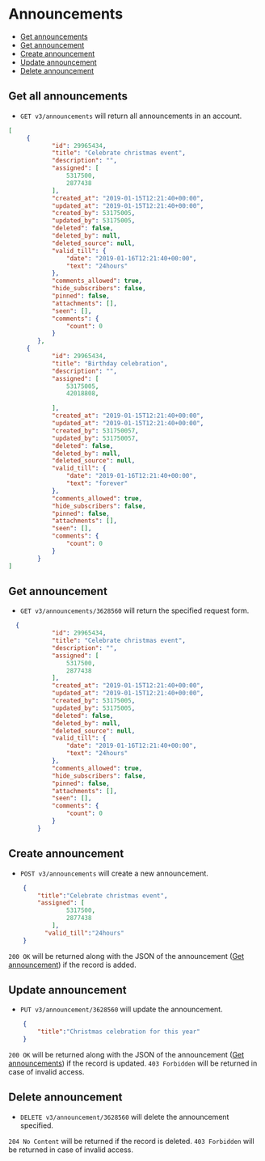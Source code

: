 Announcements
====================
* [Get announcements](#get-announcements)
* [Get announcement](#get-announcements)
* [Create announcement](#create-announcements)
* [Update announcement](#update-announcements)
* [Delete announcement](#delete-announcements)

Get all announcements
----------------

* `GET v3/announcements` will return all announcements in an account.

```json
[
     {
            "id": 29965434,
            "title": "Celebrate christmas event",
            "description": "",
            "assigned": [
                5317500,
                2877438
            ],
            "created_at": "2019-01-15T12:21:40+00:00",
            "updated_at": "2019-01-15T12:21:40+00:00",
            "created_by": 53175005,
            "updated_by": 53175005,
            "deleted": false,
            "deleted_by": null,
            "deleted_source": null,
            "valid_till": {
                "date": "2019-01-16T12:21:40+00:00",
                "text": "24hours"
            },
            "comments_allowed": true,
            "hide_subscribers": false,
            "pinned": false,
            "attachments": [],
            "seen": [],
            "comments": {
                "count": 0
            }
        },
     {
            "id": 29965434,
            "title": "Birthday celebration",
            "description": "",
            "assigned": [
                53175005,
                42018808,

            ],
            "created_at": "2019-01-15T12:21:40+00:00",
            "updated_at": "2019-01-15T12:21:40+00:00",
            "created_by": 531750057,
            "updated_by": 531750057,
            "deleted": false,
            "deleted_by": null,
            "deleted_source": null,
            "valid_till": {
                "date": "2019-01-16T12:21:40+00:00",
                "text": "forever"
            },
            "comments_allowed": true,
            "hide_subscribers": false,
            "pinned": false,
            "attachments": [],
            "seen": [],
            "comments": {
                "count": 0
            }
        }
]
```

Get announcement
----------------

* `GET v3/announcements/3628560` will return the specified request form.

```json
  {
            "id": 29965434,
            "title": "Celebrate christmas event",
            "description": "",
            "assigned": [
                5317500,
                2877438
            ],
            "created_at": "2019-01-15T12:21:40+00:00",
            "updated_at": "2019-01-15T12:21:40+00:00",
            "created_by": 53175005,
            "updated_by": 53175005,
            "deleted": false,
            "deleted_by": null,
            "deleted_source": null,
            "valid_till": {
                "date": "2019-01-16T12:21:40+00:00",
                "text": "24hours"
            },
            "comments_allowed": true,
            "hide_subscribers": false,
            "pinned": false,
            "attachments": [],
            "seen": [],
            "comments": {
                "count": 0
            }
        }
```

Create announcement
----------------

* `POST v3/announcements` will create a new announcement.

```json
    {
    	"title":"Celebrate christmas event",
	    "assigned": [
                5317500,
                2877438
            ],
          "valid_till":"24hours"
    }
```

`200 OK` will be returned along with the JSON of the announcement ([Get announcement](#get-announcements)) if the record is added. 


Update announcement
----------------

* `PUT v3/announcement/3628560` will update the announcement.

```json
    {
	    "title":"Christmas celebration for this year"
    }
```

`200 OK` will be returned along with the JSON of the announcement ([Get announcements](#get-announcements)) if the record is updated. `403 Forbidden` will be returned in case of invalid access.

Delete announcement
----------------

* `DELETE v3/announcement/3628560` will delete the announcement specified.

`204 No Content` will be returned if the record is deleted. `403 Forbidden` will be returned in case of invalid access.
